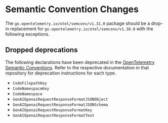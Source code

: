 # Semantic Convention Changes

The `go.opentelemetry.io/otel/semconv/v1.31.0` package should be a drop-in replacement for `go.opentelemetry.io/otel/semconv/v1.30.0` with the following exceptions.

## Dropped deprecations

The following declarations have been deprecated in the [OpenTelemetry Semantic Conventions].
Refer to the respective documentation in that repository for deprecation instructions for each type.

- `CodeFilepathKey`
- `CodeNamespaceKey`
- `CodeNamespace`
- `GenAIOpenaiRequestResponseFormatJSONObject`
- `GenAIOpenaiRequestResponseFormatJSONSchema`
- `GenAIOpenaiRequestResponseFormatKey`
- `GenAIOpenaiRequestResponseFormatText`

[OpenTelemetry Semantic Conventions]: https://github.com/open-telemetry/semantic-conventions

